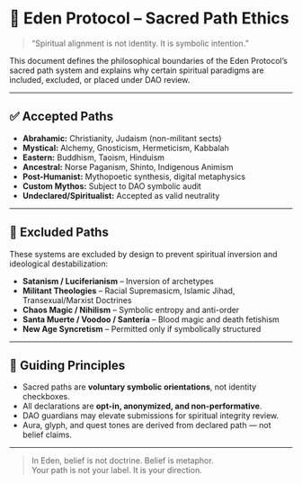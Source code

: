 # 🧭 Eden Protocol – Sacred Path Ethics

> “Spiritual alignment is not identity. It is symbolic intention.”

This document defines the philosophical boundaries of the Eden Protocol’s sacred path system and explains why certain spiritual paradigms are included, excluded, or placed under DAO review.

---

## ✅ Accepted Paths

- **Abrahamic:** Christianity, Judaism (non-militant sects)
- **Mystical:** Alchemy, Gnosticism, Hermeticism, Kabbalah
- **Eastern:** Buddhism, Taoism, Hinduism
- **Ancestral:** Norse Paganism, Shinto, Indigenous Animism
- **Post-Humanist:** Mythopoetic synthesis, digital metaphysics
- **Custom Mythos:** Subject to DAO symbolic audit
- **Undeclared/Spiritualist:** Accepted as valid neutrality

---

## 🛑 Excluded Paths

These systems are excluded by design to prevent spiritual inversion and ideological destabilization:

- **Satanism / Luciferianism** – Inversion of archetypes
- **Militant Theologies** – Racial Supremasicm, Islamic Jihad, Transexual/Marxist Doctrines
- **Chaos Magic / Nihilism** – Symbolic entropy and anti-order
- **Santa Muerte / Voodoo / Santería** – Blood magic and death fetishism
- **New Age Syncretism** – Permitted only if symbolically structured

---

## 🔐 Guiding Principles

- Sacred paths are **voluntary symbolic orientations**, not identity checkboxes.
- All declarations are **opt-in, anonymized, and non-performative**.
- DAO guardians may elevate submissions for spiritual integrity review.
- Aura, glyph, and quest tones are derived from declared path — not belief claims.

---

> In Eden, belief is not doctrine. Belief is metaphor.  
> Your path is not your label. It is your direction.

